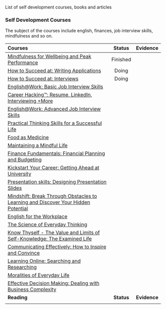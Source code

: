List of self development courses, books and articles


### Self Development Courses

The subject of the courses include english, finances, job interview skills, mindfulness and so on.

| **Courses**                                               | **Status** | **Evidence** |
| :-------------------------------------------------------- | :--------: | :----------: |
| [Mindfulness for Wellbeing and Peak Performance](https://www.futurelearn.com/courses/mindfulness-wellbeing-performance)             | Finished |              |
| [How to Succeed at: Writing Applications](https://www.futurelearn.com/courses/writing-applications) | Doing |              |
| [How to Succeed at: Interviews](https://www.futurelearn.com/courses/interviews) | Doing |              |
| [English@Work: Basic Job Interview Skills](https://www.edx.org/course/englishwork-basic-job-interview-skills) |            |              |
| [Career Hacking™: Resume, LinkedIn, Interviewing +More](https://www.udemy.com/course/golden-gate-bridge/) |            |              |
| [English@Work: Advanced Job Interview Skills](https://www.edx.org/course/englishwork-advanced-job-interview-skills) |            |              |
| [Practical Thinking Skills for a Successful Life](https://www.youtube.com/watch?v=xAGzXfD0IJw) |            |              |
| [Food as Medicine](https://www.futurelearn.com/courses/food-as-medicine) |            |              |
| [Maintaining a Mindful Life](https://www.futurelearn.com/courses/mindfulness-life) |            |              |
| [Finance Fundamentals: Financial Planning and Budgeting](https://www.futurelearn.com/courses/personal-financial-planning-and-budgeting) |            |              |
| [Kickstart Your Career: Getting Ahead at University](https://www.futurelearn.com/courses/kickstart-your-career) |            |              |
| [Presentation skills: Designing Presentation Slides](https://www.coursera.org/learn/slides) |            |              |
| [Mindshift: Break Through Obstacles to Learning and Discover Your Hidden Potential](https://www.coursera.org/learn/mindshift) |            |              |
| [English for the Workplace](https://www.futurelearn.com/courses/workplace-english) |            |              |
| [The Science of Everyday Thinking](https://www.edx.org/course/the-science-of-everyday-thinking) |            |              |
| [Know Thyself - The Value and Limits of Self-Knowledge: The Examined Life](https://www.coursera.org/learn/know-thyself-the-examined-life) |            |              |
| [Communicating Effectively: How to Inspire and Convince](https://www.edx.org/course/communicating-effectively-how-to-inspire-and-convince) |            |              |
| [Learning Online: Searching and Researching](https://www.futurelearn.com/courses/searching-and-researching) |            |              |
| [Moralities of Everyday Life](https://www.coursera.org/learn/moralities) |            |              |
| [Effective Decision Making: Dealing with Business Complexity](https://www.edx.org/course/effective-decision-making-dealing-with-business-complexity) |            |              |
| **Reading**                                               | **Status** | **Evidence** |
|                                                           |            |              |

